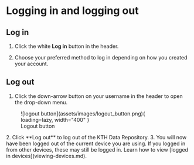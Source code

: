 # Logging in and logging out

## Log in

1. Click the white **Log in** button in the header.

2. Choose your preferred method to log in depending on how you created your account.

## Log out

1. Click the down-arrow button on your username in the header to open the drop-down menu.

<figure markdown="span">
    ![logout button](assets/images/logout_button.png){ loading=lazy, width="400" }
  <figcaption>Logout button</figcaption>
</figure>
2. Click **Log out** to log out of the KTH Data Repository.
3. You will now have been logged out of the current device you are using. If you logged in from other devices, these may still be logged in. Learn how to view [logged in devices](viewing-devices.md).

